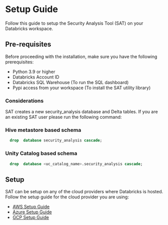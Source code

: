 # Setup Guide

Follow this guide to setup the Security Analysis Tool (SAT) on your Databricks workspace.

## Pre-requisites

Before proceeding with the installation, make sure you have the following prerequisites:

- Python 3.9 or higher
- Databricks Account ID
- Databricks SQL Warehouse (To run the SQL dashboard)
- Pypi access from your workspace (To install the SAT utility library)

### Considerations

SAT creates a new security_analysis database and Delta tables. If you are an existing SAT user please run the following command:

### Hive metastore based schema

```sql
  drop  database security_analysis cascade;
```

### Unity Catalog based schema

```sql
  drop  database <uc_catalog_name>.security_analysis cascade;
```

## Setup

SAT can be setup on any of the cloud providers where Databricks is hosted. Follow the setup guide for the cloud provider you are using:

- [AWS Setup Guide](./setup/aws.md)
- [Azure Setup Guide](./setup/azure.md)
- [GCP Setup Guide](./setup/gcp.md)
